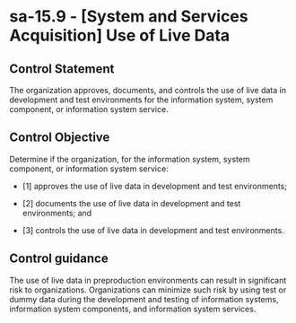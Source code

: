 # sa-15.9 - \[System and Services Acquisition\] Use of Live Data

## Control Statement

The organization approves, documents, and controls the use of live data in development and test environments for the information system, system component, or information system service.

## Control Objective

Determine if the organization, for the information system, system component, or information system service:

- \[1\] approves the use of live data in development and test environments;

- \[2\] documents the use of live data in development and test environments; and

- \[3\] controls the use of live data in development and test environments.

## Control guidance

The use of live data in preproduction environments can result in significant risk to organizations. Organizations can minimize such risk by using test or dummy data during the development and testing of information systems, information system components, and information system services.
